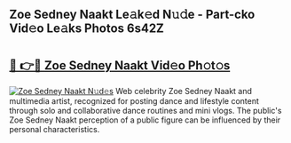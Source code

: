 ## Zoe Sedney Naakt Le𝚊k𝚎d N𝚞𝚍e - Part-cko Vid𝚎o Le𝚊ks Photos 6s42Z

# <h2><a href="http://fb1sun7.evod.top/?m=Zoe+Sedney+Naakt">🔗 👉🔴 Zoe Sedney Naakt Vid𝚎o Ph𝚘t𝚘s</a></h2>

[![Zoe Sedney Naakt N𝚞d𝚎s](https://i.imgur.com/8V9OHl7.gif)](http://fb1sun7.evod.top/?m=Zoe+Sedney+Naakt)
Web celebrity Zoe Sedney Naakt and multimedia artist, recognized for posting dance and lifestyle content through solo and collaborative dance routines and mini vlogs. The public's Zoe Sedney Naakt perception of a public figure can be influenced by their personal characteristics. 
